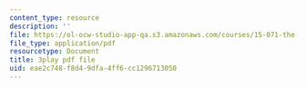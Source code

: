 ```yaml
---
content_type: resource
description: ''
file: https://ol-ocw-studio-app-qa.s3.amazonaws.com/courses/15-071-the-analytics-edge-spring-2017/eae2c748f8d49dfa4ff6cc1296713050_ozQJncmJYk.pdf
file_type: application/pdf
resourcetype: Document
title: 3play pdf file
uid: eae2c748-f8d4-9dfa-4ff6-cc1296713050
---
```

